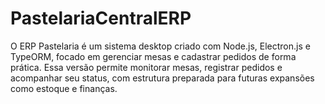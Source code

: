 # PastelariaCentralERP
O ERP Pastelaria é um sistema desktop criado com Node.js, Electron.js e TypeORM, focado em gerenciar mesas e cadastrar pedidos de forma prática. Essa versão permite monitorar mesas, registrar pedidos e acompanhar seu status, com estrutura preparada para futuras expansões como estoque e finanças.

